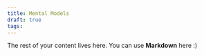 ```yaml
---
title: Mental Models
draft: true
tags:
---
```



The rest of your content lives here. You can use **Markdown** here :)